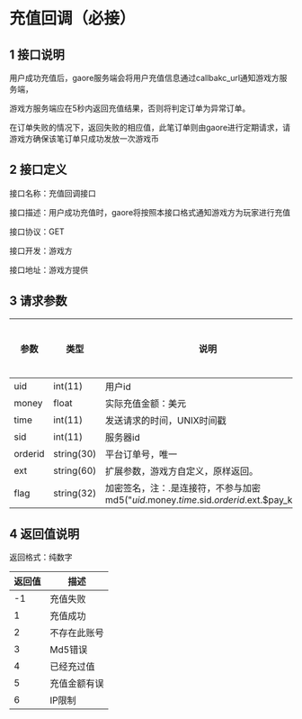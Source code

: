 # 充值回调（必接）

## 1 接口说明

用户成功充值后，gaore服务端会将用户充值信息通过callbakc_url通知游戏方服务端，

游戏方服务端应在5秒内返回充值结果，否则将判定订单为异常订单。

在订单失败的情况下，返回失败的相应值，此笔订单则由gaore进行定期请求，请游戏方确保该笔订单只成功发放一次游戏币


## **2 接口定义**

接口名称：充值回调接口

接口描述：用户成功充值时，gaore将按照本接口格式通知游戏方为玩家进行充值

接口协议：GET

接口开发：游戏方

接口地址：游戏方提供


## **3** **请求参数**


| **参数** | **类型** | **说明**                                                                                | **参与签名** | **必须性** |
| -------------- | -------------- | --------------------------------------------------------------------------------------------- | ------------------ | ---------------- |
| uid            | int(11)        | 用户id                                                                                        | 是                 | 是               |
| money          | float          | 实际充值金额：美元                                                                            | 是                 | 是               |
| time           | int(11)        | 发送请求的时间，UNIX时间戳                                                                    | 是                 | 是               |
| sid            | int(11)        | 服务器id                                                                                      | 是                 | 是               |
| orderid        | string(30)     | 平台订单号，唯一                                                                              | 是                 | 是               |
| ext            | string(60)     | 扩展参数，游戏方自定义，原样返回。                                                            | 是                 | 是               |
| flag           | string(32)     | 加密签名，注：.是连接符，不参与加密md5("$uid.$money.$time.$sid.$orderid.$ext.$pay_key") | 否                 | 是               |

## **4 返回值说明**

返回格式：纯数字

| **返回值** | **描述** |
| ---------------- | -------------- |
| -1               | 充值失败       |
| 1                | 充值成功       |
| 2                | 不存在此账号   |
| 3                | Md5错误        |
| 4                | 已经充过值     |
| 5                | 充值金额有误   |
| 6                | IP限制         |
